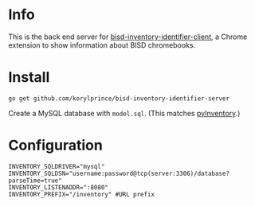 # Info

This is the back end server for [bisd-inventory-identifier-client](https://github.com/korylprince/bisd-inventory-identifier-client), a Chrome extension to show information about BISD chromebooks.

# Install

```
go get github.com/korylprince/bisd-inventory-identifier-server
```

Create a MySQL database with `model.sql`. (This matches [pyInventory](https://github.com/korylprince/pyInventory).)

# Configuration

    INVENTORY_SQLDRIVER="mysql"
    INVENTORY_SQLDSN="username:password@tcp(server:3306)/database?parseTime=true"
    INVENTORY_LISTENADDR=":8080"
    INVENTORY_PREFIX="/inventory" #URL prefix

